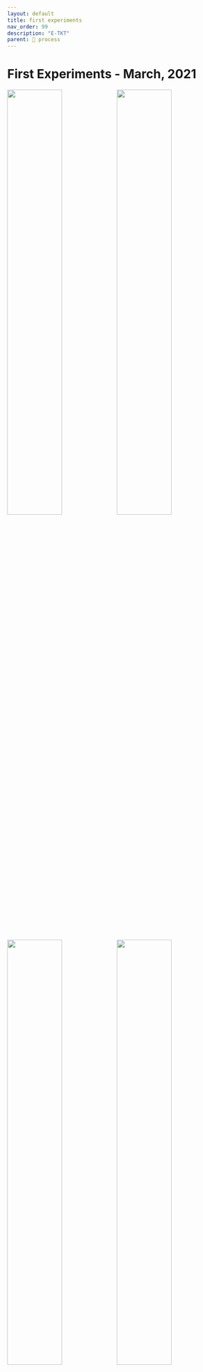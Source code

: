 ```yaml
---
layout: default
title: first experiments
nav_order: 99
description: "E-TKT"
parent: 🧬 process
---
```


# First Experiments - March, 2021

<img src="https://user-images.githubusercontent.com/15098003/171269435-a1eabe78-d058-4b14-b9b8-7042359a4fe9.jpg" width="50%"><img src="https://user-images.githubusercontent.com/15098003/171266687-53a73713-336d-4699-8519-36c1fee7fe87.jpg" width="50%"><img src="https://user-images.githubusercontent.com/15098003/171266690-c338b383-6c45-4988-a514-cbe023b817e1.jpg" width="50%"><img src="https://user-images.githubusercontent.com/15098003/171266692-844232aa-3745-4fb7-bd0b-297d777bfdfe.jpg" width="50%"> 

- Using Arduino mega, communication via serial.
- Carousel homing with infrared sensor + one missing “teeth” led to inconsistent results and misalignment.
- Testing with SG-90 servo, but it was too weak to press the tape.
